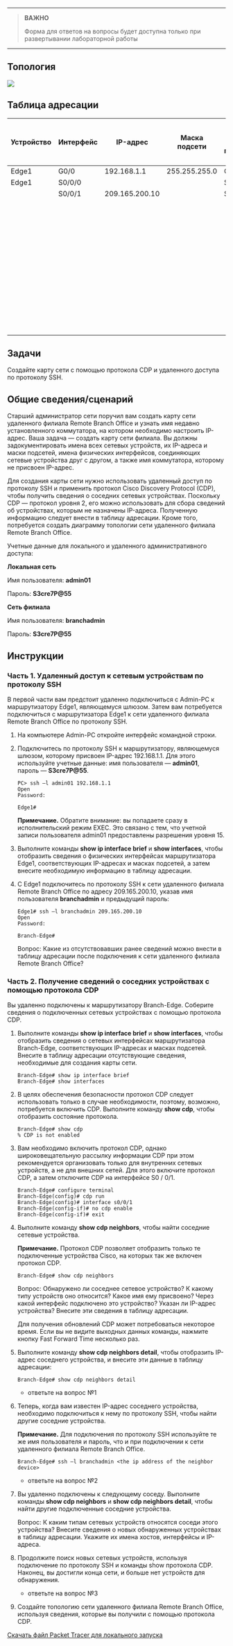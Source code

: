 
---

> **ВАЖНО**
> 
> Форма для ответов на вопросы будет доступна только при развертывании лабораторной работы 

---

## Топология

![](./assets/topology.png)

## Таблица адресации

| Устройство | Интерфейс | IP-адрес       | Маска подсети | Интерфейс локальной сети и подключенный сосед |
|------------|-----------|----------------|---------------|-----------------------------------------------|
| Edge1      | G0/0      | 192.168.1.1    | 255.255.255.0 | G0/1 — S1                                     |
| Edge1      | S0/0/0    |                |               | S0/0/0 — ISP                                  |
|            | S0/0/1    | 209.165.200.10 |               | S0/0/1 — ISP                                  |
| &nbsp;     |           |                |               |                                               |
| &nbsp;     |           |                |               |                                               |
| &nbsp;     |           |                |               |                                               |
| &nbsp;     |           |                |               |                                               |
| &nbsp;     |           |                |               |                                               |
| &nbsp;     |           |                |               |                                               |
| &nbsp;     |           |                |               |                                               |
| &nbsp;     |           |                |               |                                               |
| &nbsp;     |           |                |               |                                               |
| &nbsp;     |           |                |               |                                               |
| &nbsp;     |           |                |               |                                               |
| &nbsp;     |           |                |               |                                               |

## Задачи

Создайте карту сети с помощью протокола CDP и удаленного доступа по протоколу SSH.

## Общие сведения/сценарий

Старший администратор сети поручил вам создать карту сети удаленного филиала Remote Branch Office и узнать имя недавно установленного коммутатора, на котором необходимо настроить IP-адрес. Ваша задача — создать карту сети филиала. Вы должны задокументировать имена всех сетевых устройств, их IP-адреса и маски подсетей, имена физических интерфейсов, соединяющих сетевые устройства друг с другом, а также имя коммутатора, которому не присвоен IP-адрес.

Для создания карты сети нужно использовать удаленный доступ по протоколу SSH и применить протокол Cisco Discovery Protocol (CDP), чтобы получить сведения о соседних сетевых устройствах. Поскольку CDP — протокол уровня 2, его можно использовать для сбора сведений об устройствах, которым не назначены IP-адреса. Полученную информацию следует внести в таблицу адресации. Кроме того, потребуется создать диаграмму топологии сети удаленного филиала Remote Branch Office.

Учетные данные для локального и удаленного административного доступа:

**Локальная сеть**

Имя пользователя: **admin01**

Пароль: **S3cre7P@55**

**Сеть филиала**

Имя пользователя: **branchadmin**

Пароль: **S3cre7P@55**

## Инструкции

### Часть 1. Удаленный доступ к сетевым устройствам по протоколу SSH

В первой части вам предстоит удаленно подключиться с Admin-PC к маршрутизатору Edge1, являющемуся шлюзом. Затем вам потребуется подключиться с маршрутизатора Edge1 к сети удаленного филиала Remote Branch Office по протоколу SSH.

1.  На компьютере Admin-PC откройте интерфейс командной строки.

2.  Подключитесь по протоколу SSH к маршрутизатору, являющемуся шлюзом, которому присвоен IP-адрес 192.168.1.1. Для этого используйте учетные данные: имя пользователя — **admin01**, пароль — **S3cre7P@55**.

    ```
    PC> ssh –l admin01 192.168.1.1
    Open
    Password:

    Edge1#
    ```

    **Примечание.** Обратите внимание: вы попадаете сразу в исполнительский режим EXEC. Это связано с тем, что учетной записи пользователя admin01 предоставлены разрешения уровня 15.

3.  Выполните команды **show ip interface brief** и **show interfaces**, чтобы отобразить сведения о физических интерфейсах маршрутизатора Edge1, соответствующих IP-адресах и масках подсетей, а затем внесите необходимую информацию в таблицу адресации.

4.  С Edge1 подключитесь по протоколу SSH к сети удаленного филиала Remote Branch Office по адресу 209.165.200.10, указав имя пользователя **branchadmin** и предыдущий пароль:

    ```
    Edge1# ssh –l branchadmin 209.165.200.10
    Open
    Password:

    Branch-Edge#
    ```

    Вопрос: Какие из отсутствовавших ранее сведений можно внести в таблицу адресации после подключения к сети удаленного филиала Remote Branch Office?

### Часть 2. Получение сведений о соседних устройствах с помощью протокола CDP

Вы удаленно подключены к маршрутизатору Branch-Edge. Соберите сведения о подключенных сетевых устройствах с помощью протокола CDP.

1.  Выполните команды **show ip interface brief** и **show interfaces**, чтобы отобразить сведения о сетевых интерфейсах маршрутизатора Branch-Edge, соответствующих IP-адресах и масках подсетей. Внесите в таблицу адресации отсутствующие сведения, необходимые для создания карты сети.

    ```
    Branch-Edge# show ip interface brief
    Branch-Edge# show interfaces
    ```

2.  В целях обеспечения безопасности протокол CDP следует использовать только в случае необходимости, поэтому, возможно, потребуется включить CDP. Выполните команду **show cdp**, чтобы отобразить состояние протокола.

    ```
    Branch-Edge# show cdp
    % CDP is not enabled
    ```

3.  Вам необходимо включить протокол CDP, однако широковещательную рассылку информации CDP при этом рекомендуется организовать только для внутренних сетевых устройств, а не для внешних сетей. Для этого включите протокол CDP, а затем отключите CDP на интерфейсе S0 / 0/1.

    ```
    Branch-Edge# configure terminal
    Branch-Edge(config)# cdp run
    Branch-Edge(config)# interface s0/0/1
    Branch-Edge(config-if)# no cdp enable
    Branch-Edge(config-if)# exit
    ```

4.  Выполните команду **show cdp neighbors**, чтобы найти соседние сетевые устройства.

    **Примечание.** Протокол CDP позволяет отобразить только те подключенные устройства Cisco, на которых так же включен протокол CDP.

    ```
    Branch-Edge# show cdp neighbors
    ```

    Вопрос: Обнаружено ли соседнее сетевое устройство? К какому типу устройств оно относится? Какое имя ему присвоено? Через какой интерфейс подключено это устройство? Указан ли IP-адрес устройства? Внесите эти сведения в таблицу адресации.

    Для получения обновлений CDP может потребоваться некоторое время. Если вы не видите выходных данных команды, нажмите кнопку Fast Forward Time несколько раз.

5.  Выполните команду **show cdp neighbors detail**, чтобы отобразить IP-адрес соседнего устройства, и внесите эти данные в таблицу адресации:

    ```
    Branch-Edge# show cdp neighbors detail
    ```

    - ответьте на вопрос №1

6. Теперь, когда вам известен IP-адрес соседнего устройства, необходимо подключиться к нему по протоколу SSH, чтобы найти другие соседние устройства.

    **Примечание.** Для подключения по протоколу SSH используйте те же имя пользователя и пароль, что и при подключении к сети удаленного филиала Remote Branch Office.

    ```
    Branch-Edge# ssh –l branchadmin <the ip address of the neighbor device>
    ```

    - ответьте на вопрос №2

7. Вы удаленно подключены к следующему соседу. Выполните команды **show cdp neighbors** и **show cdp neighbors detail**, чтобы найти другие подключенные соседние устройства.

    Вопрос: К каким типам сетевых устройств относятся соседи этого устройства? Внесите сведения о новых обнаруженных устройствах в таблицу адресации. Укажите их имена хостов, интерфейсы и IP-адреса.

8. Продолжите поиск новых сетевых устройств, используя подключение по протоколу SSH и команды show протокола CDP. Наконец, вы достигли конца сети, и больше нет устройств для обнаружения.

    - ответьте на вопрос №3

9. Создайте топологию сети удаленного филиала Remote Branch Office, используя сведения, которые вы получили с помощью протокола CDP.

[Скачать файл Packet Tracer для локального запуска](./assets/10.1.5-lab.pka)
